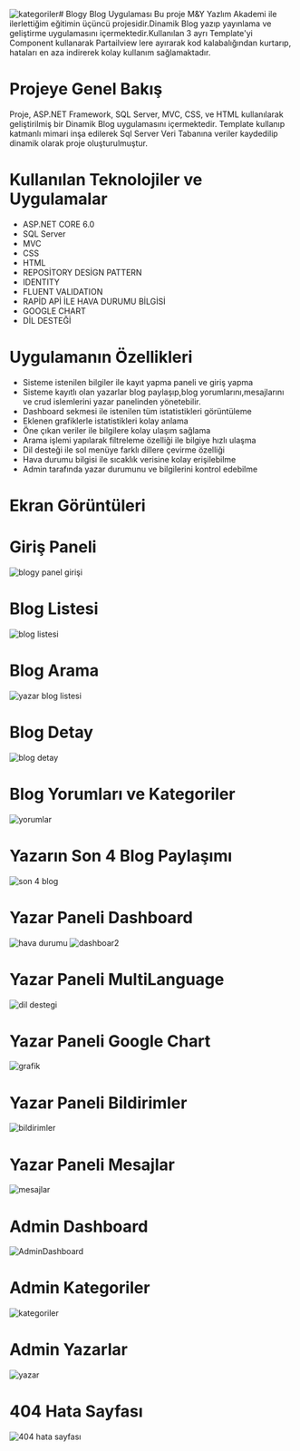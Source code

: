 ![kategoriler](https://github.com/MnrMine/Blogy.WebUI/assets/148393149/4124d68d-f569-44d8-8061-e29f44c661fa)# Blogy Blog Uygulaması
Bu proje M&Y Yazlım Akademi ile ilerlettiğim eğitimin üçüncü projesidir.Dinamik Blog yazıp yayınlama ve geliştirme  uygulamasını içermektedir.Kullanılan 3 ayrı Template'yi Component kullanarak Partailview lere ayırarak kod kalabalığından kurtarıp, hataları en aza indirerek kolay kullanım sağlamaktadır.
# Projeye Genel Bakış
Proje, ASP.NET Framework, SQL Server, MVC, CSS, ve HTML kullanılarak geliştirilmiş bir Dinamik Blog uygulamasını içermektedir.
Template kullanıp katmanlı mimari inşa edilerek Sql Server Veri Tabanına veriler kaydedilip dinamik olarak proje oluşturulmuştur.
# Kullanılan Teknolojiler ve Uygulamalar
- ASP.NET CORE 6.0
- SQL Server
- MVC
- CSS
- HTML
- REPOSİTORY DESİGN PATTERN
- IDENTITY
- FLUENT VALIDATION
- RAPİD  APİ İLE HAVA DURUMU BİLGİSİ
- GOOGLE CHART
- DİL DESTEĞİ
# Uygulamanın Özellikleri
- Sisteme istenilen bilgiler ile kayıt yapma paneli ve giriş yapma
- Sisteme kayıtlı olan yazarlar blog paylaşıp,blog yorumlarını,mesajlarını ve crud islemlerini yazar panelinden yönetebilir.
- Dashboard sekmesi ile istenilen tüm istatistikleri görüntüleme
- Eklenen grafiklerle istatistikleri kolay anlama
- Öne çıkan veriler ile bilgilere kolay ulaşım sağlama
- Arama işlemi yapılarak filtreleme özelliği ile bilgiye hızlı ulaşma
- Dil desteği ile sol menüye farklı dillere çevirme özelliği
- Hava durumu bilgisi ile sıcaklık verisine kolay erişilebilme
- Admin tarafında yazar durumunu ve bilgilerini kontrol edebilme
 # Ekran Görüntüleri
 # Giriş Paneli
 ![blogy panel girişi](https://github.com/MnrMine/Blogy.WebUI/assets/148393149/6348e5eb-ebe3-4ec8-9ace-5cf4eb0e50fc)
 # Blog Listesi
![blog listesi](https://github.com/MnrMine/Blogy.WebUI/assets/148393149/02dcf493-5377-4e55-a27a-fe87de9c43c7)
# Blog Arama
![yazar blog listesi](https://github.com/MnrMine/Blogy.WebUI/assets/148393149/d886a04c-19cc-4a95-85b9-f7f3ed885db9)
# Blog Detay
![blog detay](https://github.com/MnrMine/Blogy.WebUI/assets/148393149/c55d5ab9-84a1-4658-8761-69b403a2f32a)
# Blog Yorumları ve Kategoriler
![yorumlar](https://github.com/MnrMine/Blogy.WebUI/assets/148393149/4b67ec51-a990-459b-89de-0c5d824ec6fb)
# Yazarın Son 4 Blog Paylaşımı
![son 4 blog](https://github.com/MnrMine/Blogy.WebUI/assets/148393149/46e509a4-785f-43b2-b603-57b979cbf375)
# Yazar Paneli Dashboard
![hava durumu](https://github.com/MnrMine/Blogy.WebUI/assets/148393149/6b576219-14d5-4796-abab-0fb41108e2b4)
![dashboar2](https://github.com/MnrMine/Blogy.WebUI/assets/148393149/1e39cf22-b8c2-4328-8a77-b6c212df893d)
# Yazar Paneli MultiLanguage
![dil destegi](https://github.com/MnrMine/Blogy.WebUI/assets/148393149/ca82afe1-9272-44f3-a91e-74fd3950390f)
# Yazar Paneli Google Chart
![grafik](https://github.com/MnrMine/Blogy.WebUI/assets/148393149/d65f8e0a-bc41-4c41-945c-d2b9d1ce96cf)
# Yazar Paneli Bildirimler
![bildirimler](https://github.com/MnrMine/Blogy.WebUI/assets/148393149/de4b799e-2cbf-47dd-ae9f-ea8ea7f22cbc)
# Yazar Paneli Mesajlar
![mesajlar](https://github.com/MnrMine/Blogy.WebUI/assets/148393149/1013d95d-0de9-46fa-91ff-317cf6751652)
# Admin Dashboard
![AdminDashboard](https://github.com/MnrMine/Blogy.WebUI/assets/148393149/d66f2d63-8fdf-4f28-a4c7-2c0936825bcf)
# Admin Kategoriler
![kategoriler](https://github.com/MnrMine/Blogy.WebUI/assets/148393149/52cd92fd-ae01-43ca-977b-e82374f2ce88)
# Admin Yazarlar
![yazar](https://github.com/MnrMine/Blogy.WebUI/assets/148393149/173cbde8-1a71-4c0e-a42e-b629532f3dda)
# 404 Hata Sayfası
![404 hata sayfası](https://github.com/MnrMine/Blogy.WebUI/assets/148393149/6a20115b-f73d-4fda-9a63-b1df7890c416)








